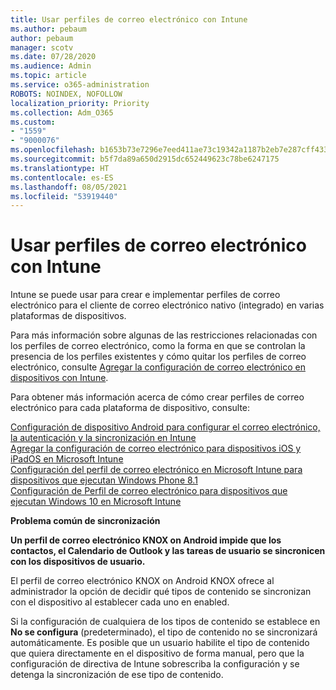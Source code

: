 ```yaml
---
title: Usar perfiles de correo electrónico con Intune
ms.author: pebaum
author: pebaum
manager: scotv
ms.date: 07/28/2020
ms.audience: Admin
ms.topic: article
ms.service: o365-administration
ROBOTS: NOINDEX, NOFOLLOW
localization_priority: Priority
ms.collection: Adm_O365
ms.custom:
- "1559"
- "9000076"
ms.openlocfilehash: b1653b73e7296e7eed411ae73c19342a1187b2eb7e287cff4339ea0ca32d75c1
ms.sourcegitcommit: b5f7da89a650d2915dc652449623c78be6247175
ms.translationtype: HT
ms.contentlocale: es-ES
ms.lasthandoff: 08/05/2021
ms.locfileid: "53919440"
---
```

# <a name="using-email-profiles-with-intune"></a>Usar perfiles de correo electrónico con Intune

Intune se puede usar para crear e implementar perfiles de correo electrónico para el cliente de correo electrónico nativo (integrado) en varias plataformas de dispositivos.

Para más información sobre algunas de las restricciones relacionadas con los perfiles de correo electrónico, como la forma en que se controlan la presencia de los perfiles existentes y cómo quitar los perfiles de correo electrónico, consulte [Agregar la configuración de correo electrónico en dispositivos con Intune](https://docs.microsoft.com/intune/email-settings-configure).

Para obtener más información acerca de cómo crear perfiles de correo electrónico para cada plataforma de dispositivo, consulte:

[Configuración de dispositivo Android para configurar el correo electrónico, la autenticación y la sincronización en Intune](https://docs.microsoft.com/intune/email-settings-android)  
[Agregar la configuración de correo electrónico para dispositivos iOS y iPadOS en Microsoft Intune](https://docs.microsoft.com/intune/email-settings-ios)  
[Configuración del perfil de correo electrónico en Microsoft Intune para dispositivos que ejecutan Windows Phone 8.1](https://docs.microsoft.com/intune/email-settings-windows-phone-8-1)  
[Configuración de Perfil de correo electrónico para dispositivos que ejecutan Windows 10 en Microsoft Intune](https://docs.microsoft.com/intune/email-settings-windows-10)

**Problema común de sincronización**

**Un perfil de correo electrónico KNOX on Android impide que los contactos, el Calendario de Outlook y las tareas de usuario se sincronicen con los dispositivos de usuario.**

El perfil de correo electrónico KNOX on Android KNOX ofrece al administrador la opción de decidir qué tipos de contenido se sincronizan con el dispositivo al establecer cada uno en enabled.

Si la configuración de cualquiera de los tipos de contenido se establece en **No se configura** (predeterminado), el tipo de contenido no se sincronizará automáticamente. Es posible que un usuario habilite el tipo de contenido que quiera directamente en el dispositivo de forma manual, pero que la configuración de directiva de Intune sobrescriba la configuración y se detenga la sincronización de ese tipo de contenido.

